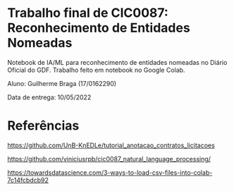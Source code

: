 # Trabalho final de CIC0087: Reconhecimento de Entidades Nomeadas

Notebook de IA/ML para reconhecimento de entidades nomeadas no Diário Oficial do GDF. Trabalho feito em notebook no Google Colab.

Aluno: Guilherme Braga (17/0162290)

Data de entrega: 10/05/2022

# Referências

https://github.com/UnB-KnEDLe/tutorial_anotacao_contratos_licitacoes

https://github.com/viniciusrpb/cic0087_natural_language_processing/

https://towardsdatascience.com/3-ways-to-load-csv-files-into-colab-7c14fcbdcb92
